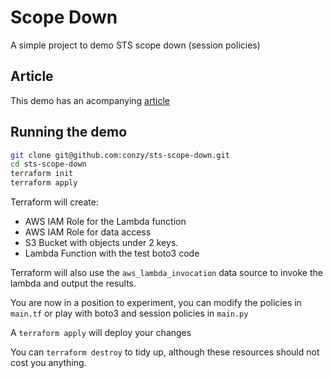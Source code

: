 # Scope Down

A simple project to demo STS scope down (session policies)

## Article

This demo has an acompanying [article](https://conormaher.com/robust-logical-isolation-using-aws-sts-scope-down-policies) 

## Running the demo

```bash
git clone git@github.com:conzy/sts-scope-down.git
cd sts-scope-down
terraform init
terraform apply
```

Terraform will create: 
 - AWS IAM Role for the Lambda function
 - AWS IAM Role for data access
 - S3 Bucket with objects under 2 keys.
 - Lambda Function with the test boto3 code

Terraform will also use the `aws_lambda_invocation` data source to invoke the lambda and output the results.

You are now in a position to experiment, you can modify the policies in `main.tf` or play with boto3 and session policies in `main.py`

A `terraform apply` will deploy your changes

You can `terraform destroy` to tidy up, although these resources should not cost you anything.
